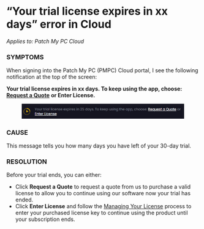 # “Your trial license expires in xx days” error in Cloud

_Applies to: Patch My PC Cloud_

### SYMPTOMS

When signing into the Patch My PC (PMPC) Cloud portal, I see the following notification at the top of the screen:

**Your trial license expires in xx days. To keep using the app, choose:** [**Request a Quote**](https://patchmypc.com/request-quote#overview) **or Enter License.**

<figure><img src="/_images/gitbook/image%20%281517%29.png" alt="“Your trial license expires in xx days” message "><figcaption></figcaption></figure>

### CAUSE

This message tells you how many days you have left of your 30-day trial.

### RESOLUTION

Before your trial ends, you can either:

* Click **Request a Quote** to request a quote from us to purchase a valid license to allow you to continue using our software now your trial has ended.
* Click **Enter License** and follow the [Managing Your License](../../cloud-administration/manage-your-environments-in-cloud/manage-your-cloud-license.md) process to enter your purchased license key to continue using the product until your subscription ends.
